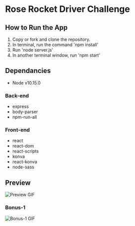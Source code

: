 # Rose Rocket Driver Challenge

## How to Run the App

1. Copy or fork and clone the repository.
2. In terminal, run the command 'npm install'
3. Run 'node server.js'
4. In another terminal window, run 'npm start'

## Dependancies

- Node v10.15.0

### Back-end

- express
- body-parser
- npm-run-all

### Front-end

- react
- react-dom
- react-scripts
- konva
- react-konva
- node-sass

## Preview

![Preview GIF](/assets/preview.gif)

### Bonus-1

![Bonus-1 GIF](/assets/bonus1.gif)